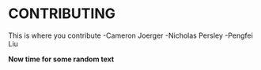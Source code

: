 # CONTRIBUTING

This is where you contribute
-Cameron Joerger
-Nicholas Persley
-Pengfei Liu

**Now time for some random text**
